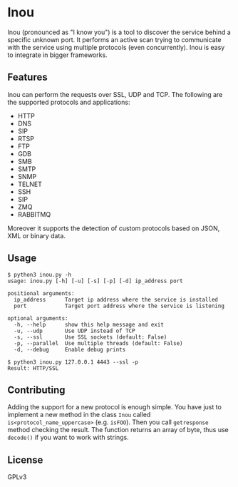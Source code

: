 # Inou
Inou (pronounced as "I know you") is a tool to discover the service behind a specific unknown port.
It performs an active scan trying to communicate with the service using multiple protocols (even concurrently).
Inou is easy to integrate in bigger frameworks.

## Features
Inou can perform the requests over SSL, UDP and TCP.
The following are the supported protocols and applications:
*  HTTP
*  DNS
*  SIP
*  RTSP
*  FTP
*  GDB
*  SMB
*  SMTP
*  SNMP
*  TELNET
*  SSH
*  SIP
*  ZMQ
*  RABBITMQ

Moreover it supports the detection of custom protocols based on JSON, XML or binary data.

## Usage
```
$ python3 inou.py -h
usage: inou.py [-h] [-u] [-s] [-p] [-d] ip_address port

positional arguments:
  ip_address      Target ip address where the service is installed
  port            Target port address where the service is listening

optional arguments:
  -h, --help      show this help message and exit
  -u, --udp       Use UDP instead of TCP
  -s, --ssl       Use SSL sockets (default: False)
  -p, --parallel  Use multiple threads (default: False)
  -d, --debug     Enable debug prints

$ python3 inou.py 127.0.0.1 4443 --ssl -p
Result: HTTP/SSL 
```


## Contributing

Adding the support for a new protocol is enough simple. You have just to implement a new method in the class `Inou` called `is<protocol_name_uppercase>` (e.g. `isFOO`). Then you call `getresponse` method checking the result. The function returns an array of byte, thus use `decode()` if you want to work with strings.

## License

GPLv3
